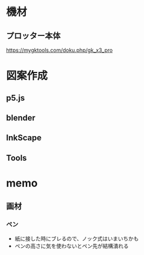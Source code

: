 # 機材
## プロッター本体
https://mygktools.com/doku.php/gk_x3_pro


# 図案作成
## p5.js

## blender

## InkScape

## Tools



# memo
## 画材
### ペン
- 紙に接した時にブレるので、ノック式はいまいちかも
- ペンの高さに気を使わないとペン先が結構潰れる
